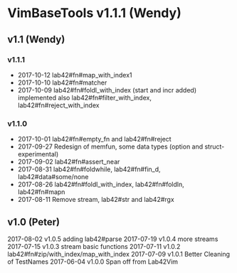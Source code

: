 # VimBaseTools v1.1.1 (Wendy)

## v1.1 (Wendy)

### v1.1.1

* 2017-10-12  lab42#fn#map_with_index1
* 2017-10-10  lab42#fn#matcher
* 2017-10-09  lab42#fn#foldl_with_index (start and incr added) implemented also
              lab42#fn#filter_with_index, lab42#fn#reject_with_index

### v1.1.0 

* 2017-10-01 lab42#fn#empty_fn and lab42#fn#reject
* 2017-09-27 Redesign of memfun, some data types (option and struct-experimental)
* 2017-09-02 lab42#fn#assert_near
* 2017-08-31 lab42#fn#foldwhile, lab42#fn#fin_d, lab42#data#some/none
* 2017-08-26 lab42#fn#foldl_with_index, lab42#fn#foldln, lab42#fn#mapn
* 2017-08-11 Remove stream, lab42#str and lab42#rgx

## v1.0 (Peter)
2017-08-02 v1.0.5 adding lab42#parse
2017-07-19 v1.0.4 more streams
2017-07-15 v1.0.3 stream basic functions
2017-07-11 v1.0.2 lab42#fn#zip/with_index/map_with\_index
2017-07-09 v1.0.1 Better Cleaning of TestNames
2017-06-04 v1.0.0 Span off from Lab42Vim
